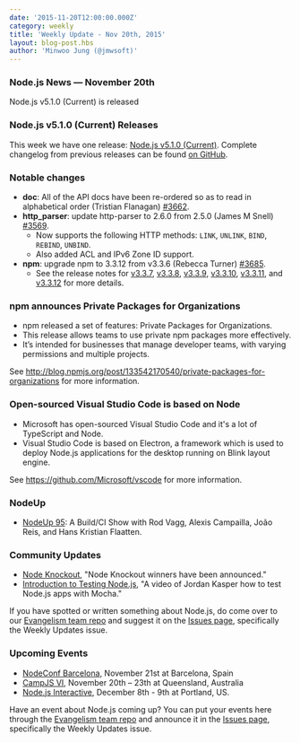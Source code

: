 ```yaml
---
date: '2015-11-20T12:00:00.000Z'
category: weekly
title: 'Weekly Update - Nov 20th, 2015'
layout: blog-post.hbs
author: 'Minwoo Jung (@jmwsoft)'
---
```


### Node.js News — November 20th

Node.js v5.1.0 (Current) is released

### Node.js v5.1.0 (Current) Releases

This week we have one release: [Node.js v5.1.0 (Current)](https://nodejs.org/en/blog/release/v5.1.0/). Complete changelog from previous releases can be found [on GitHub](https://github.com/nodejs/node/blob/main/CHANGELOG.md).

### Notable changes

- **doc**: All of the API docs have been re-ordered so as to read in alphabetical order (Tristian Flanagan) [#3662](https://github.com/nodejs/node/pull/3662).
- **http_parser**: update http-parser to 2.6.0 from 2.5.0 (James M Snell) [#3569](https://github.com/nodejs/node/pull/3569).
  - Now supports the following HTTP methods: `LINK`, `UNLINK`, `BIND`, `REBIND`, `UNBIND`.
  - Also added ACL and IPv6 Zone ID support.
- **npm**: upgrade npm to 3.3.12 from v3.3.6 (Rebecca Turner) [#3685](https://github.com/nodejs/node/pull/3685).
  - See the release notes for [v3.3.7](https://github.com/npm/npm/releases/tag/v3.3.7), [v3.3.8](https://github.com/npm/npm/releases/tag/v3.3.8), [v3.3.9](https://github.com/npm/npm/releases/tag/v3.3.9), [v3.3.10](https://github.com/npm/npm/releases/tag/v3.3.10), [v3.3.11](https://github.com/npm/npm/releases/tag/v3.3.11), and [v3.3.12](https://github.com/npm/npm/releases/tag/v3.3.12) for more details.

### npm announces Private Packages for Organizations

- npm released a set of features: Private Packages for Organizations.
- This release allows teams to use private npm packages more effectively.
- It’s intended for businesses that manage developer teams, with varying permissions and multiple projects.

See http://blog.npmjs.org/post/133542170540/private-packages-for-organizations for more information.

### Open-sourced Visual Studio Code is based on Node

- Microsoft has open-sourced Visual Studio Code and it's a lot of TypeScript and Node.
- Visual Studio Code is based on Electron, a framework which is used to deploy Node.js applications for the desktop running on Blink layout engine.

See https://github.com/Microsoft/vscode for more information.

### NodeUp

- [NodeUp 95](http://nodeup.com/ninetyfive): A Build/CI Show with Rod Vagg, Alexis Campailla, João Reis, and Hans Kristian Flaatten.

### Community Updates

- [Node Knockout](http://www.nodeknockout.com/), "Node Knockout winners have been announced."
- [Introduction to Testing Node.js](https://www.youtube.com/watch?v=u2XCdkL4bWI), "A video of Jordan Kasper how to test Node.js apps with Mocha."

If you have spotted or written something about Node.js, do come over to our [Evangelism team repo](https://github.com/nodejs/evangelism) and suggest it on the [Issues page](https://github.com/nodejs/evangelism/issues), specifically the Weekly Updates issue.

### Upcoming Events

- [NodeConf Barcelona](https://ti.to/barcelonajs/nodeconf-barcelona-2015), November 21st at Barcelona, Spain
- [CampJS VI](http://vi.campjs.com), November 20th – 23th at Queensland, Australia
- [Node.js Interactive](http://events.linuxfoundation.org/events/node-interactive), December 8th - 9th at Portland, US.

Have an event about Node.js coming up? You can put your events here through the [Evangelism team repo](https://github.com/nodejs/evangelism) and announce it in the [Issues page](https://github.com/nodejs/evangelism/issues), specifically the Weekly Updates issue.
